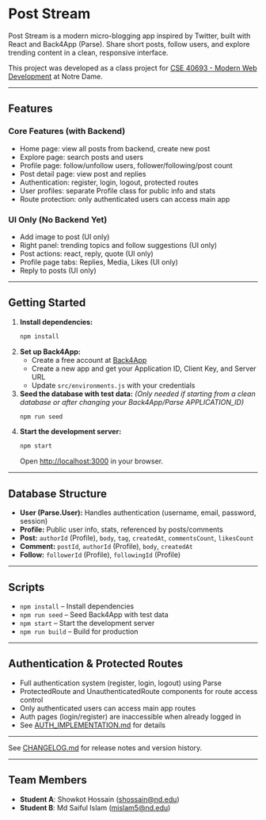 
# Post Stream

Post Stream is a modern micro-blogging app inspired by Twitter, built with React and Back4App (Parse). Share short posts, follow users, and explore trending content in a clean, responsive interface.

This project was developed as a class project for [CSE 40693 - Modern Web Development](https://www.coursicle.com/nd/courses/CSE/40693/) at Notre Dame.

---

## Features

### Core Features (with Backend)
- Home page: view all posts from backend, create new post
- Explore page: search posts and users
- Profile page: follow/unfollow users, follower/following/post count
- Post detail page: view post and replies
- Authentication: register, login, logout, protected routes
- User profiles: separate Profile class for public info and stats
- Route protection: only authenticated users can access main app

### UI Only (No Backend Yet)
- Add image to post (UI only)
- Right panel: trending topics and follow suggestions (UI only)
- Post actions: react, reply, quote (UI only)
- Profile page tabs: Replies, Media, Likes (UI only)
- Reply to posts (UI only)

---

## Getting Started

1. **Install dependencies:**
   ```bash
   npm install
   ```
2. **Set up Back4App:**
   - Create a free account at [Back4App](https://www.back4app.com/)
   - Create a new app and get your Application ID, Client Key, and Server URL
   - Update `src/environments.js` with your credentials
3. **Seed the database with test data:**
   *(Only needed if starting from a clean database or after changing your Back4App/Parse APPLICATION_ID)*
   ```bash
   npm run seed
   ```
4. **Start the development server:**
   ```bash
   npm start
   ```
   Open [http://localhost:3000](http://localhost:3000) in your browser.

---

## Database Structure

- **User (Parse.User):** Handles authentication (username, email, password, session)
- **Profile:** Public user info, stats, referenced by posts/comments
- **Post:** `authorId` (Profile), `body`, `tag`, `createdAt`, `commentsCount`, `likesCount`
- **Comment:** `postId`, `authorId` (Profile), `body`, `createdAt`
- **Follow:** `followerId` (Profile), `followingId` (Profile)

---

## Scripts
- `npm install` – Install dependencies
- `npm run seed` – Seed Back4App with test data
- `npm start` – Start the development server
- `npm run build` – Build for production

---

## Authentication & Protected Routes

- Full authentication system (register, login, logout) using Parse
- ProtectedRoute and UnauthenticatedRoute components for route access control
- Only authenticated users can access main app routes
- Auth pages (login/register) are inaccessible when already logged in
- See [AUTH_IMPLEMENTATION.md](./AUTH_IMPLEMENTATION.md) for details

---


See [CHANGELOG.md](./CHANGELOG.md) for release notes and version history.

---

## Team Members

- **Student A**: Showkot Hossain (shossain@nd.edu)
- **Student B**: Md Saiful Islam (mislam5@nd.edu)
